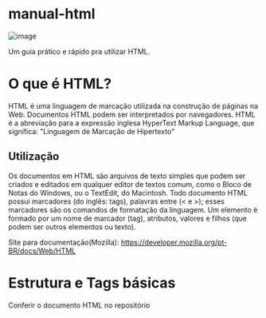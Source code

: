 # manual-html
![image](https://github.com/thiagodouradof/manual-html/assets/165097038/15e96a34-8a1c-470a-919e-0f9aeacc47c6)

Um guia prático e rápido pra utilizar HTML.

# O que é HTML?
HTML é uma linguagem de marcação utilizada na construção de páginas na Web. Documentos HTML podem ser interpretados por navegadores.
HTML é a abreviação para a expressão inglesa HyperText Markup Language, que significa: "Linguagem de Marcação de Hipertexto"

## Utilização
Os documentos em HTML são arquivos de texto simples que podem ser criados e editados em qualquer editor de textos comum, como o Bloco de Notas do Windows, ou o TextEdit, do Macintosh.
Todo documento HTML possui marcadores (do inglês: tags), palavras entre (< e >); esses marcadores são os comandos de formatação da linguagem.
Um elemento é formado por um nome de marcador (tag), atributos, valores e filhos (que podem ser outros elementos ou texto).

Site para documentação(Mozilla):
https://developer.mozilla.org/pt-BR/docs/Web/HTML

# Estrutura e Tags básicas
Conferir o documento HTML no repositório

